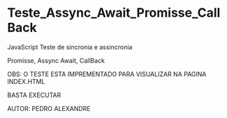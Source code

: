 # Teste_Assync_Await_Promisse_CallBack

JavaScript Teste de sincronia e assincronia

Promisse, Assync Await, CallBack

OBS: O TESTE ESTA IMPREMENTADO PARA VISUALIZAR NA PAGINA INDEX.HTML

BASTA EXECUTAR

AUTOR: PEDRO ALEXANDRE

